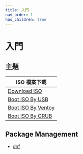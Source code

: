 ```yaml
---
title: 入門
nav_order: 1
has_children: true
---
```


# 入門


## 主題

| ISO 檔案下載 |
| --- |
| [Download ISO](https://samwhelp.github.io/note-about-fedora/read/start/download/download_iso.html) |
| [Boot ISO By USB](https://samwhelp.github.io/note-about-fedora/read/start/download/boot_iso_by_usb.html) |
| [Boot ISO By Ventoy](https://samwhelp.github.io/note-about-fedora/read/start/download/boot_iso_by_ventoy.html) |
| [Boot ISO By GRUB](https://samwhelp.github.io/note-about-fedora/read/start/download/boot_iso_by_grub.html) |


## Package Management

* [dnf](https://docs.fedoraproject.org/en-US/fedora/latest/system-administrators-guide/package-management/DNF/)
